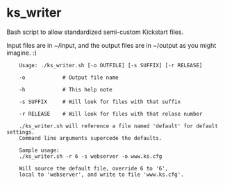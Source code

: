 # ks_writer
Bash script to allow standardized semi-custom Kickstart files.

Input files are in ~/input, and the output files are in ~/output as you might imagine.  :)

```shell
    Usage: ./ks_writer.sh [-o OUTFILE] [-s SUFFIX] [-r RELEASE]

    -o            # Output file name

    -h            # This help note

    -s SUFFIX     # Will look for files with that suffix

    -r RELEASE    # Will look for files with that relase number

    ./ks_writer.sh will reference a file named 'default' for default settings.
    Command line arguments supercede the defaults.

    Sample usage:
    ./ks_writer.sh -r 6 -s webserver -o www.ks.cfg 

    Will source the default file, override 6 to '6', 
    local to 'webserver', and write to file 'www.ks.cfg'.
```
